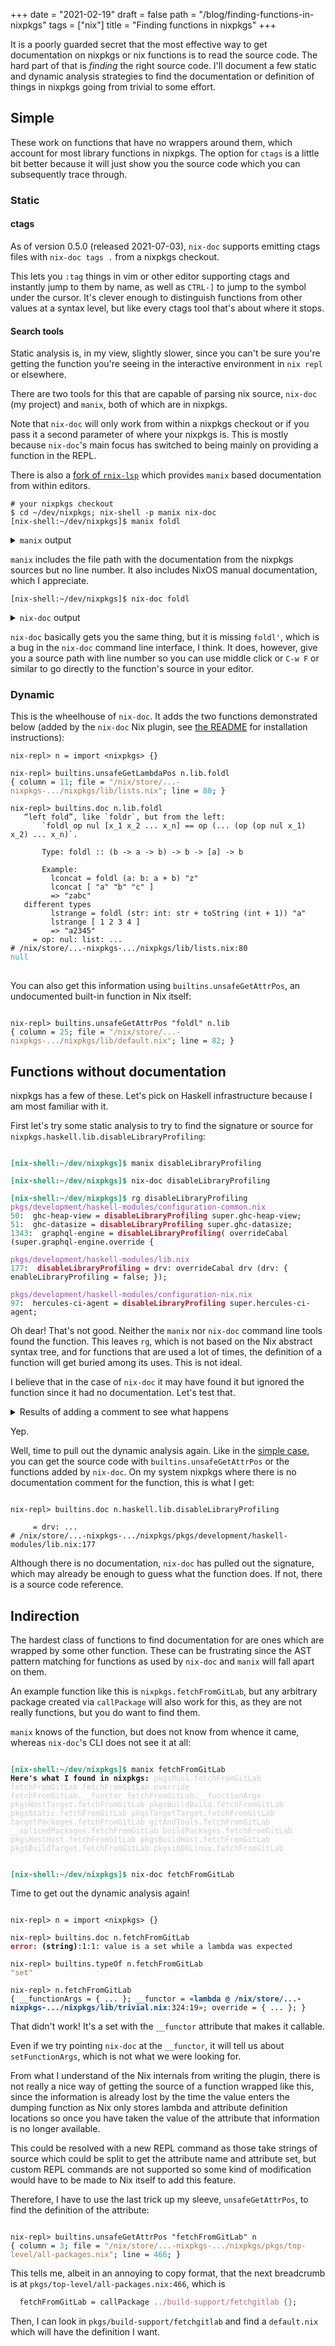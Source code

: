 +++
date = "2021-02-19"
draft = false
path = "/blog/finding-functions-in-nixpkgs"
tags = ["nix"]
title = "Finding functions in nixpkgs"
+++

It is a poorly guarded secret that the most effective way to get documentation
on nixpkgs or nix functions is to read the source code. The hard part of that
is *finding* the right source code. I'll document a few static and dynamic
analysis strategies to find the documentation or definition of things in
nixpkgs going from trivial to some effort.

## Simple

These work on functions that have no wrappers around them, which account for
most library functions in nixpkgs. The option for `ctags` is a little bit
better because it will just show you the source code which you can subsequently
trace through.

### Static

#### ctags

As of version 0.5.0 (released 2021-07-03), `nix-doc` supports emitting ctags
files with `nix-doc tags .` from a nixpkgs checkout.

This lets you `:tag` things in vim or other editor supporting ctags and
instantly jump to them by name, as well as `CTRL-]` to jump to the symbol under
the cursor. It's clever enough to distinguish functions from other values at a
syntax level, but like every ctags tool that's about where it stops.

#### Search tools

Static analysis is, in my view, slightly slower, since you can't be sure you're
getting the function you're seeing in the interactive environment in `nix repl`
or elsewhere.

There are two tools for this that are capable of parsing nix source, `nix-doc`
(my project) and `manix`, both of which are in nixpkgs.

Note that `nix-doc` will only work from within a nixpkgs checkout or if you
pass it a second parameter of where your nixpkgs is. This is mostly because
`nix-doc`'s main focus has switched to being mainly on providing a function in
the REPL.

There is also a [fork of `rnix-lsp`](https://github.com/elkowar/rnix-lsp) which
provides `manix` based documentation from within editors.

```
# your nixpkgs checkout
$ cd ~/dev/nixpkgs; nix-shell -p manix nix-doc
[nix-shell:~/dev/nixpkgs]$ manix foldl
```
<details>
<summary>
<code class="language-text">manix</code> output
</summary>

<pre class="language-text"><code>
<b>Here&apos;s what I found in nixpkgs:</b> <font color="#D0CFCC">lib.lists.foldl&apos;</font>
<font color="#D0CFCC">lib.lists.foldl</font> <font color="#D0CFCC">lib.foldl</font>
<font color="#D0CFCC">lib.foldl&apos;</font> <font color="#D0CFCC">haskellPackages.foldl-statistics</font>
<font color="#D0CFCC">haskellPackages.foldl-transduce-attoparsec</font>
<font color="#D0CFCC">haskellPackages.foldl-incremental</font> <font color="#D0CFCC">haskellPackages.foldl-exceptions</font>
<font color="#D0CFCC">haskellPackages.foldl</font> <font color="#D0CFCC">haskellPackages.foldl-transduce</font>

<font color="#D0CFCC">Nixpkgs Comments</font>
<font color="#26A269">────────────────────</font>
# <font color="#12488B"><b>foldl</b></font> (<font color="#D0CFCC">lib/lists.nix</font>)
 “left fold”, like `foldr`, but from the left:
     `foldl op nul [x_1 x_2 ... x_n] == op (... (op (op nul x_1) x_2) ... x_n)`.

     Type: foldl :: (b -&gt; a -&gt; b) -&gt; b -&gt; [a] -&gt; b

     Example:
       lconcat = foldl (a: b: a + b) &quot;z&quot;
       lconcat [ &quot;a&quot; &quot;b&quot; &quot;c&quot; ]
       =&gt; &quot;zabc&quot;
       # different types
       lstrange = foldl (str: int: str + toString (int + 1)) &quot;a&quot;
       lstrange [ 1 2 3 4 ]
       =&gt; &quot;a2345&quot;



<font color="#D0CFCC">NixOS Documentation</font>
<font color="#26A269">────────────────────</font>
# <font color="#12488B"><b>lib.lists.foldl&apos;</b></font> (<font color="#2AA1B3">foldl&apos; :: (b -&gt; a -&gt; b) -&gt; b -&gt; [a] -&gt; b</font>)
Strict version of `foldl`.

<font color="#D0CFCC">NixOS Documentation</font>
<font color="#26A269">────────────────────</font>
# <font color="#12488B"><b>lib.lists.foldl</b></font> (<font color="#2AA1B3">foldl :: (b -&gt; a -&gt; b) -&gt; b -&gt; [a] -&gt; b</font>)
“left fold”, like `foldr`, but from the left:
`foldl op nul [x_1 x_2 ... x_n] == op (... (op (op nul x_1) x_2) ... x_n)`.

Arguments:
  <font color="#26A269">op</font>: Function argument
  <font color="#26A269">nul</font>: Function argument
  <font color="#26A269">list</font>: Function argument

Example:

  <font color="#D0CFCC">lconcat = foldl (a: b: a + b) &quot;z&quot;</font>
  <font color="#D0CFCC">lconcat [ &quot;a&quot; &quot;b&quot; &quot;c&quot; ]</font>
  <font color="#D0CFCC">=&gt; &quot;zabc&quot;</font>
  <font color="#D0CFCC"># different types</font>
  <font color="#D0CFCC">lstrange = foldl (str: int: str + toString (int + 1)) &quot;a&quot;</font>
  <font color="#D0CFCC">lstrange [ 1 2 3 4 ]</font>
  <font color="#D0CFCC">=&gt; &quot;a2345&quot;</font>

  <font color="#D0CFCC">lconcat = foldl (a: b: a + b) &quot;z&quot;</font>
  <font color="#D0CFCC">lconcat [ &quot;a&quot; &quot;b&quot; &quot;c&quot; ]</font>
  <font color="#D0CFCC">=&gt; &quot;zabc&quot;</font>
  <font color="#D0CFCC"># different types</font>
  <font color="#D0CFCC">lstrange = foldl (str: int: str + toString (int + 1)) &quot;a&quot;</font>
  <font color="#D0CFCC">lstrange [ 1 2 3 4 ]</font>
  <font color="#D0CFCC">=&gt; &quot;a2345&quot;</font>
</code></pre>

</details>

`manix` includes the file path with the documentation from the nixpkgs sources
but no line number. It also includes NixOS manual documentation, which I
appreciate.

```
[nix-shell:~/dev/nixpkgs]$ nix-doc foldl
```

<details>
<summary>
<code class="language-text">nix-doc</code> output
</summary>

<pre class="language-text"><code>
   “left fold”, like `foldr`, but from the left:
       `foldl op nul [x_1 x_2 ... x_n] == op (... (op (op nul x_1) x_2) ... x_n)`.

       Type: foldl :: (b -&gt; a -&gt; b) -&gt; b -&gt; [a] -&gt; b

       Example:
         lconcat = foldl (a: b: a + b) &quot;z&quot;
         lconcat [ &quot;a&quot; &quot;b&quot; &quot;c&quot; ]
         =&gt; &quot;zabc&quot;
   different types
         lstrange = foldl (str: int: str + toString (int + 1)) &quot;a&quot;
         lstrange [ 1 2 3 4 ]
         =&gt; &quot;a2345&quot;
<font color="#FFFFFF"><b>foldl</b></font> = op: nul: list: ...
# ./lib/lists.nix:80

</code></pre>
</details>

`nix-doc` basically gets you the same thing, but it is missing `foldl'`, which
is a bug in the `nix-doc` command line interface, I think. It does, however,
give you a source path with line number so you can use middle click or `C-w F`
or similar to go directly to the function's source in your editor.

### Dynamic

This is the wheelhouse of `nix-doc`. It adds the two functions demonstrated
below (added by the `nix-doc` Nix plugin, see [the README][1] for installation
instructions):

[1]: https://github.com/lf-/nix-doc/#nix-plugin

<pre class="language-text"><code>nix-repl&gt; n = import &lt;nixpkgs&gt; {}

nix-repl&gt; builtins.unsafeGetLambdaPos n.lib.foldl
{ column = <font color="#2AA1B3">11</font>; file = <font color="#A2734C">&quot;/nix/store/...-nixpkgs-.../nixpkgs/lib/lists.nix&quot;</font>; line = <font color="#2AA1B3">80</font>; }

nix-repl&gt; builtins.doc n.lib.foldl
   “left fold”, like `foldr`, but from the left:
       `foldl op nul [x_1 x_2 ... x_n] == op (... (op (op nul x_1) x_2) ... x_n)`.

       Type: foldl :: (b -&gt; a -&gt; b) -&gt; b -&gt; [a] -&gt; b

       Example:
         lconcat = foldl (a: b: a + b) &quot;z&quot;
         lconcat [ &quot;a&quot; &quot;b&quot; &quot;c&quot; ]
         =&gt; &quot;zabc&quot;
   different types
         lstrange = foldl (str: int: str + toString (int + 1)) &quot;a&quot;
         lstrange [ 1 2 3 4 ]
         =&gt; &quot;a2345&quot;
<font color="#FFFFFF"><b>func</b></font> = op: nul: list: ...
# /nix/store/...-nixpkgs-.../nixpkgs/lib/lists.nix:80
<font color="#2AA1B3">null</font>
</code>
</pre>

You can also get this information using `builtins.unsafeGetAttrPos`, an
undocumented built-in function in Nix itself:

<pre class="language-text"><code>
nix-repl&gt; builtins.unsafeGetAttrPos &quot;foldl&quot; n.lib
{ column = <font color="#2AA1B3">25</font>; file = <font color="#A2734C">&quot;/nix/store/...-nixpkgs-.../nixpkgs/lib/default.nix&quot;</font>; line = <font color="#2AA1B3">82</font>; }
</code></pre>

## Functions without documentation

nixpkgs has a few of these. Let's pick on Haskell infrastructure because I am
most familiar with it.

First let's try some static analysis to try to find the signature or source for
`nixpkgs.haskell.lib.disableLibraryProfiling`:

<pre class="language-text"><code>
<font color="#26A269"><b>[nix-shell:~/dev/nixpkgs]$</b></font> manix disableLibraryProfiling

<font color="#26A269"><b>[nix-shell:~/dev/nixpkgs]$</b></font> nix-doc disableLibraryProfiling

<font color="#26A269"><b>[nix-shell:~/dev/nixpkgs]$</b></font> rg disableLibraryProfiling
<font color="#A347BA">pkgs/development/haskell-modules/configuration-common.nix</font>
<font color="#26A269">50</font>:  ghc-heap-view = <font color="#C01C28"><b>disableLibraryProfiling</b></font> super.ghc-heap-view;
<font color="#26A269">51</font>:  ghc-datasize = <font color="#C01C28"><b>disableLibraryProfiling</b></font> super.ghc-datasize;
<font color="#26A269">1343</font>:  graphql-engine = <font color="#C01C28"><b>disableLibraryProfiling</b></font>( overrideCabal (super.graphql-engine.override {

<font color="#A347BA">pkgs/development/haskell-modules/lib.nix</font>
<font color="#26A269">177</font>:  <font color="#C01C28"><b>disableLibraryProfiling</b></font> = drv: overrideCabal drv (drv: { enableLibraryProfiling = false; });

<font color="#A347BA">pkgs/development/haskell-modules/configuration-nix.nix</font>
<font color="#26A269">97</font>:  hercules-ci-agent = <font color="#C01C28"><b>disableLibraryProfiling</b></font> super.hercules-ci-agent;
</code></pre>

Oh dear! That's not good. Neither the `manix` nor `nix-doc` command line tools
found the function. This leaves `rg`, which is not based on the Nix abstract
syntax tree, and for functions that are used a lot of times, the definition of
a function will get buried among its uses. This is not ideal.

I believe that in the case of `nix-doc` it may have found
it but ignored the function since it had no documentation. Let's test that.

<details>
<summary>Results of adding a comment to see what happens</summary>
<pre language="language-text"><code>
<font color="#26A269"><b>[nix-shell:~/dev/nixpkgs]$</b></font> nix-doc disableLibraryProfiling
   disable library profiling
<font color="#FFFFFF"><b>disableLibraryProfiling</b></font> = drv: ...
# ./pkgs/development/haskell-modules/lib.nix:178
</code></pre>
</details>

Yep.

Well, time to pull out the dynamic analysis again. Like in the [simple
case](#simple), you can get the source code with `builtins.unsafeGetAttrPos`
or the functions added by `nix-doc`. On my system nixpkgs where there is no
documentation comment for the function, this is what I get:

<pre class="language-text"><code>
nix-repl&gt; builtins.doc n.haskell.lib.disableLibraryProfiling

<font color="#FFFFFF"><b>func</b></font> = drv: ...
# /nix/store/...-nixpkgs-.../nixpkgs/pkgs/development/haskell-modules/lib.nix:177
</code></pre>

Although there is no documentation, `nix-doc` has pulled out the signature,
which may already be enough to guess what the function does. If not, there is a
source code reference.

## Indirection

The hardest class of functions to find documentation for are ones which are
wrapped by some other function. These can be frustrating since the AST pattern
matching for functions as used by `nix-doc` and `manix` will fall apart on
them.

An example function like this is `nixpkgs.fetchFromGitLab`, but any arbitrary
package created via `callPackage` will also work for this, as they are not
really functions, but you do want to find them.

`manix` knows of the function, but does not know from whence it came, whereas
`nix-doc`'s CLI does not see it at all:

<pre class="language-text"><code>
<font color="#26A269"><b>[nix-shell:~/dev/nixpkgs]$</b></font> manix fetchFromGitLab
<b>Here&apos;s what I found in nixpkgs:</b> <font color="#D0CFCC">pkgsMusl.fetchFromGitLab</font>
<font color="#D0CFCC">fetchFromGitLab</font> <font color="#D0CFCC">fetchFromGitLab.override</font>
<font color="#D0CFCC">fetchFromGitLab.__functor</font> <font color="#D0CFCC">fetchFromGitLab.__functionArgs</font>
<font color="#D0CFCC">pkgsHostTarget.fetchFromGitLab</font> <font color="#D0CFCC">pkgsBuildBuild.fetchFromGitLab</font>
<font color="#D0CFCC">pkgsStatic.fetchFromGitLab</font> <font color="#D0CFCC">pkgsTargetTarget.fetchFromGitLab</font>
<font color="#D0CFCC">targetPackages.fetchFromGitLab</font> <font color="#D0CFCC">gitAndTools.fetchFromGitLab</font>
<font color="#D0CFCC">__splicedPackages.fetchFromGitLab</font> <font color="#D0CFCC">buildPackages.fetchFromGitLab</font>
<font color="#D0CFCC">pkgsHostHost.fetchFromGitLab</font> <font color="#D0CFCC">pkgsBuildHost.fetchFromGitLab</font>
<font color="#D0CFCC">pkgsBuildTarget.fetchFromGitLab</font> <font color="#D0CFCC">pkgsi686Linux.fetchFromGitLab</font>


<font color="#26A269"><b>[nix-shell:~/dev/nixpkgs]$</b></font> nix-doc fetchFromGitLab
</code></pre>

Time to get out the dynamic analysis again!

<pre class="language-text"><code>
nix-repl&gt; n = import &lt;nixpkgs&gt; {}

nix-repl&gt; builtins.doc n.fetchFromGitLab
<font color="#C01C28"><b>error:</b></font> <b>(string)</b>:1:1: value is a set while a lambda was expected

nix-repl&gt; builtins.typeOf n.fetchFromGitLab
<font color="#A2734C">&quot;set&quot;</font>

nix-repl&gt; n.fetchFromGitLab
{ __functionArgs = { ... }; __functor = <font color="#12488B"><b>«lambda @ /nix/store/...-nixpkgs-.../nixpkgs/lib/trivial.nix</b></font>:324:19»; override = { ... }; }
</code></pre>

That didn't work! It's a set with the `__functor` attribute that makes it
callable.

Even if we try pointing `nix-doc` at the `__functor`, it will tell us about
`setFunctionArgs`, which is not what we were looking for.

From what I understand of the Nix internals from writing the plugin, there is
not really a nice way of getting the source of a function wrapped like this,
since the information is already lost by the time the value enters the dumping
function as Nix only stores lambda and attribute definition locations so once
you have taken the value of the attribute that information is no longer
available.

This could be resolved with a new REPL command as those take strings of source
which could be split to get the attribute name and attribute set, but custom
REPL commands are not supported so some kind of modification would have to be
made to Nix itself to add this feature.

Therefore, I have to use the last trick up my sleeve, `unsafeGetAttrPos`, to
find the definition of the attribute:

<pre class="language-text"><code>
nix-repl&gt; builtins.unsafeGetAttrPos &quot;fetchFromGitLab&quot; n
{ column = <font color="#2AA1B3">3</font>; file = <font color="#A2734C">&quot;/nix/store/...-nixpkgs-.../nixpkgs/pkgs/top-level/all-packages.nix&quot;</font>; line = <font color="#2AA1B3">466</font>; }
</code></pre>

This tells me, albeit in an annoying to copy format, that the next breadcrumb
is at `pkgs/top-level/all-packages.nix:466`, which is

```nix
  fetchFromGitLab = callPackage ../build-support/fetchgitlab {};
```

Then, I can look in `pkgs/build-support/fetchgitlab` and find a `default.nix`
which will have the definition I want.

